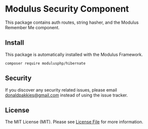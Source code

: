 # Modulus Security Component

This package contains auth routes, string hasher, and the Modulus Remember Me component.

Install
-------

This package is automatically installed with the Modulus Framework.

```
composer require modulusphp/hibernate
```

Security
-------

If you discover any security related issues, please email donaldpakkies@gmail.com instead of using the issue tracker.

License
-------

The MIT License (MIT). Please see [License File](LICENSE) for more information.
